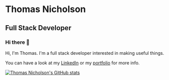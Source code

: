 # Thomas Nicholson
## Full Stack Developer

### Hi there 👋

Hi, I'm Thomas. I'm a full stack developer interested in making useful things.

You can have a look at my [LinkedIn](linkedin.com/in/thomas-nicholson-039534146) or my [portfolio](https://thomas-nicholson.github.io/react-portfolio/) for more info.

[![Thomas Nicholson's GitHub stats](https://github-readme-stats.vercel.app/api?username=thomas-nicholson)](https://github.com/anuraghazra/github-readme-stats)


<!--
**thomas-nicholson/thomas-nicholson** is a ✨ _special_ ✨ repository because its `README.md` (this file) appears on your GitHub profile.

Here are some ideas to get you started:

- 🔭 I’m currently working on ...
- 🌱 I’m currently learning ...
- 👯 I’m looking to collaborate on ...
- 🤔 I’m looking for help with ...
- 💬 Ask me about ...
- 📫 How to reach me: ...
- 😄 Pronouns: ...
- ⚡ Fun fact: ...
-->

